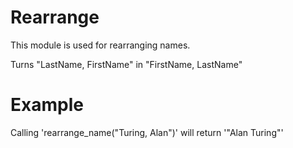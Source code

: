 Rearrange
===========

This module is used for rearranging names.

Turns "LastName, FirstName" in "FirstName, LastName"

# Example

Calling 'rearrange_name("Turing, Alan")' will return '"Alan Turing"'